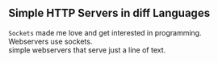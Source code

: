 ## Simple HTTP Servers in diff Languages

`Sockets` made me love and get interested in programming. <br>
Webservers use sockets.<br>
simple webservers that serve just a line of text.
